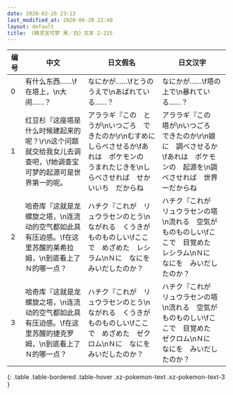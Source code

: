 ```yaml
---
date: 2020-03-26 23:13
last_modified_at: 2020-06-20 22:40
layout: default
title: 《精灵宝可梦 黑／白》文本 2-215
---
```

| 编号 | 中文 | 日文假名 | 日文汉字 |
| ---- | ---- | ---- | --- |
| 0 | 有什么东西……\f在塔上，\n大闹……？ | なにかが……\fとうの　うえで\nあばれている……？ | なにかが……\f塔の　上で\n暴れている……？ |
| 1 | 红豆杉『这座塔是什么时候建起来的呢？\r\n这个问题就交给我女儿去调查吧，\f她调查宝可梦的起源可是世界第一的呢。 | アララギ『この　とうが\nいつごろ　できたのか\r\nむすめに　しらべさせるか\fあれは　ポケモンの　うまれたじきを\nしらべさせれば　せかいいち　だからね | アララギ『この　塔が\nいつごろ　できたのか\r\n娘に　調べさせるか\fあれは　ポケモンの　起源を\n調べさせれば　世界一だからね |
| 2 | 哈奇库『这就是龙螺旋之塔，\n连流动的空气都如此具有压迫感。\f在这里苏醒的莱希拉姆，\n到底看上了Ｎ的哪一点？ | ハチク『これが　リュウラセンのとう\nながれる　くうきが　ものものしい\fここで　めざめた　レシラム\nＮに　なにを　みいだしたのか？ | ハチク『これが　リュウラセンの塔\n流れる　空気が　ものものしい\fここで　目覚めた　レシラム\nＮに　なにを　みいだしたのか？ |
| 3 | 哈奇库『这就是龙螺旋之塔，\n连流动的空气都如此具有压迫感。\f在这里苏醒的捷克罗姆，\n到底看上了Ｎ的哪一点？ | ハチク『これが　リュウラセンのとう\nながれる　くうきが　ものものしい\fここで　めざめた　ゼクロム\nＮに　なにを　みいだしたのか？ | ハチク『これが　リュウラセンの塔\n流れる　空気が　ものものしい\fここで　目覚めた　ゼクロム\nＮに　なにを　みいだしたのか？ |
{: .table .table-bordered .table-hover .xz-pokemon-text .xz-pokemon-text-3 }